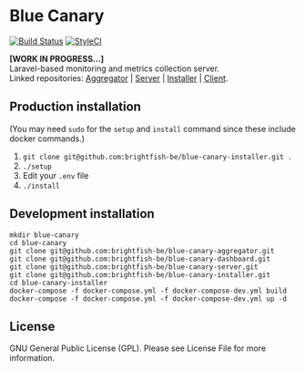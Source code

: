 # Blue Canary

[![Build Status](https://travis-ci.com/brightfish-be/blue-canary-dashboard.svg?branch=master&label=Build&style=flat-square)](https://travis-ci.com/brightfish-be/blue-canary-dashboard)
[![StyleCI](https://github.styleci.io/repos/225647185/shield?branch=master&style=flat-square)](https://github.styleci.io/repos/225647185)

**[WORK IN PROGRESS...]**  
Laravel-based monitoring and metrics collection server.  
Linked repositories: [Aggregator](https://github.com/brightfish-be/blue-canary-aggregator) 
| [Server](https://github.com/brightfish-be/blue-canary-server) 
| [Installer](https://github.com/brightfish-be/blue-canary-installer)
| [Client](https://github.com/brightfish-be/blue-canary-client).

## Production installation
(You may need `sudo` for the `setup` and `install` command since these include docker commands.)
1. `git clone git@github.com:brightfish-be/blue-canary-installer.git .`
2. `./setup`
3. Edit your `.env` file
4. `./install`

## Development installation
```
mkdir blue-canary
cd blue-canary
git clone git@github.com:brightfish-be/blue-canary-aggregator.git
git clone git@github.com:brightfish-be/blue-canary-dashboard.git
git clone git@github.com:brightfish-be/blue-canary-server.git
git clone git@github.com:brightfish-be/blue-canary-installer.git
cd blue-canary-installer
docker-compose -f docker-compose.yml -f docker-compose-dev.yml build
docker-compose -f docker-compose.yml -f docker-compose-dev.yml up -d
```

## License
GNU General Public License (GPL). Please see License File for more information.
